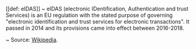 [[def: eIDAS]]
~ eIDAS (electronic IDentification, Authentication and trust Services) is an EU regulation with the stated purpose of governing "electronic identification and trust services for electronic transactions". It passed in 2014 and its provisions came into effect between 2016-2018.

~ Source: [Wikipedia](https://en.wikipedia.org/wiki/EIDAS).

